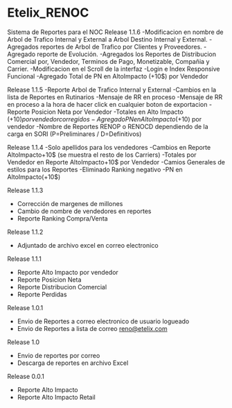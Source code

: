 Etelix_RENOC
============

Sistema de Reportes para el NOC
Release 1.1.6
-Modificacion en nombre de Arbol de Trafico Internal y External a Arbol Destino Internal y External.
-Agregados reportes de Arbol de Trafico por Clientes y Proveedores.
-Agregado reporte de Evolución.
-Agregados los Reportes de Distribucion Comercial por, Vendedor, Terminos de Pago, Monetizable, Compañia y Carrier.
-Modificacion en el Scroll de la interfaz
-Login e Index Responsive Funcional
-Agregado Total de PN en AltoImpacto (+10$) por Vendedor

Release 1.1.5
-Reporte Arbol de Trafico Internal y External
-Cambios en la lista de Reportes en Rutinarios
-Mensaje de RR en proceso
-Mensaje de RR en proceso a la hora de hacer click en cualquier boton de exportacion
-Reporte Posicion Neta por Vendedor
-Totales en Alto Impacto (+10$) por vendedor corregidos
-Agregado PN en Alto Impacto (+10$) por vendedor
-Nombre de Reportes RENOP o RENOCD dependiendo de la carga en SORI (P=Preliminares / D=Definitivos)

Release 1.1.4
-Solo apellidos para los vendedores
-Cambios en Reporte AltoImpacto+10$ (se muestra el resto de los Carriers)
-Totales por Vendedor en Reporte AltoImpacto+10$ por Vendedor
-Camios Generales de estilos para los Reportes
-Eliminado Ranking negativo
-PN en AltoImpacto(+10$)

Release 1.1.3
- Corrección de margenes de millones
- Cambio de nombre de vendedores en reportes
- Reporte Ranking Compra/Venta

Release 1.1.2
- Adjuntado de archivo excel en correo electronico

Release 1.1.1
- Reporte Alto Impacto por vendedor
- Reporte Posicion Neta
- Reporte Distribucion Comercial
- Reporte Perdidas

Release 1.0.1
- Envio de Reportes a correo electronico de usuario logueado
- Envio de Reportes a lista de correo reno@etelix.com

Release 1.0
- Envio de reportes por correo
- Descarga de reportes en archivo Excel

Release 0.0.1
- Reporte Alto Impacto
- Reporte Alto Impacto Retail
